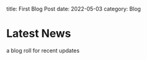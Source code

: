title: First Blog Post
date: 2022-05-03
category: Blog

# Latest News
a blog roll for recent updates
